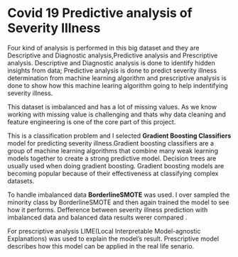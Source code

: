 # Covid 19 Predictive analysis of Severity Illness
Four kind of analysis is performed in this big dataset and they are Descriptive and Diagnostic analysis,Predictive analysis and Prescriptive analysis. Descriptive and Diagnostic analysis is done to identify hidden insights from data; Predictive analysis is done to predict severity illness determination from machine learning algorithm and prescriptive analysis is done to show how this machine learing algorithm going to help indentifying severity illness.

This dataset is imbalanced and has a lot of missing values. As we know working with missing value is challenging and thats why data cleaning and feature engineering is one of the core part of this project.

This is a classification problem and I selected **Gradient Boosting Classifiers** model for predicting severity illness.Gradient boosting classifiers are a group of machine learning algorithms that combine many weak learning models together to create a strong predictive model. Decision trees are usually used when doing gradient boosting. Gradient boosting models are becoming popular because of their effectiveness at classifying complex datasets.

To handle imbalanced data **BorderlineSMOTE** was used. I over sampled the minority class by BorderlineSMOTE and then again trained the model to see how it performs. Defference between severity illness prediction with imbalanced data and balanced data results werer compared .

For prescriptive analysis LIME(Local Interpretable Model-agnostic Explanations) was used to explain the model’s result. Prescriptive model describes how this model can be applied in the real life senario.
